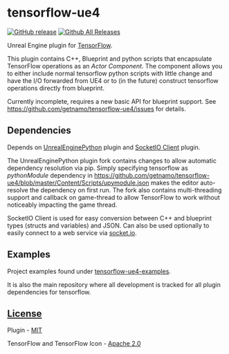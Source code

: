 # tensorflow-ue4

[![GitHub release](https://img.shields.io/github/release/getnamo/tensorflow-ue4.svg)](https://github.com/getnamo/tensorflow-ue4/releases)
[![Github All Releases](https://img.shields.io/github/downloads/getnamo/tensorflow-ue4/total.svg)](https://github.com/getnamo/tensorflow-ue4/releases)

Unreal Engine plugin for [TensorFlow](https://www.tensorflow.org/).

This plugin contains C++, Blueprint and python scripts that encapsulate TensorFlow operations as an _Actor Component_. The component allows you to either include normal tensorflow python scripts with little change and have the I/O forwarded from UE4 or to (in the future) construct tensorflow operations directly from blueprint.

Currently incomplete, requires a new basic API for blueprint support. See https://github.com/getnamo/tensorflow-ue4/issues for details. 

## Dependencies
Depends on [UnrealEnginePython](https://github.com/getnamo/UnrealEnginePython) plugin and [SocketIO Client](https://github.com/getnamo/socketio-client-ue4) plugin.

The UnrealEnginePython plugin fork contains changes to allow automatic dependency resolution via pip. Simply specifying tensorflow as _pythonModule_ dependency in https://github.com/getnamo/tensorflow-ue4/blob/master/Content/Scripts/upymodule.json makes the editor auto-resolve the dependency on first run. The fork also contains multi-threading support and callback on game-thread to allow TensorFlow to work without noticeably impacting the game thread.

SocketIO Client is used for easy conversion between C++ and blueprint types (structs and variables) and JSON. Can also be used optionally to easily connect to a web service via [socket.io](https://socket.io/).

## Examples
Project examples found under [tensorflow-ue4-examples](https://github.com/getnamo/tensorflow-ue4-examples). 

It is also the main repository where all development is tracked for all plugin dependencies for tensorflow.


## [License](https://github.com/getnamo/tensorflow-ue4/blob/master/LICENSE)
Plugin - [MIT](https://opensource.org/licenses/MIT)

TensorFlow and TensorFlow Icon - [Apache 2.0](http://www.apache.org/licenses/LICENSE-2.0)
